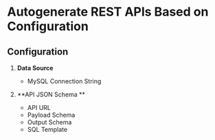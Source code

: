 # Autogenerate REST APIs Based on Configuration

## Configuration

1. **Data Source**
    - MySQL Connection String

2. **API JSON Schema **
      - API URL
      - Payload Schema
      - Output Schema
      - SQL Template